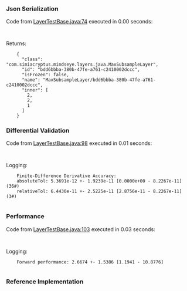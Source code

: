 ### Json Serialization
Code from [LayerTestBase.java:74](../../../../../../../../MindsEye/src/test/java/com/simiacryptus/mindseye/layers/LayerTestBase.java#L74) executed in 0.00 seconds: 
```java
  
```

Returns: 

```
    {
      "class": "com.simiacryptus.mindseye.layers.java.MaxSubsampleLayer",
      "id": "bdd6bbba-380b-47fe-a761-c2410002dccc",
      "isFrozen": false,
      "name": "MaxSubsampleLayer/bdd6bbba-380b-47fe-a761-c2410002dccc",
      "inner": [
        2,
        2,
        1
      ]
    }
```



### Differential Validation
Code from [LayerTestBase.java:98](../../../../../../../../MindsEye/src/test/java/com/simiacryptus/mindseye/layers/LayerTestBase.java#L98) executed in 0.01 seconds: 
```java
  
```
Logging: 
```
    Finite-Difference Derivative Accuracy:
    absoluteTol: 5.3691e-12 +- 1.9239e-11 [0.0000e+00 - 8.2267e-11] (36#)
    relativeTol: 6.4430e-11 +- 2.5225e-11 [2.8756e-11 - 8.2267e-11] (3#)
    
```

### Performance
Code from [LayerTestBase.java:103](../../../../../../../../MindsEye/src/test/java/com/simiacryptus/mindseye/layers/LayerTestBase.java#L103) executed in 0.03 seconds: 
```java
  
```
Logging: 
```
    Forward performance: 2.6674 +- 1.5386 [1.1941 - 10.8776]
    
```

### Reference Implementation
